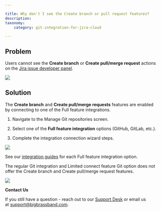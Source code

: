 ```yaml
---

title: Why don't I see the Create branch or pull request features?
description:
taxonomy:
    category: git-integration-for-jira-cloud

---
```

## Problem

Users cannot see the **Create branch** or **Create pull/merge request** actions on the [Jira issue developer panel](/wiki/spaces/GITCLOUD/pages/1923025809/Jira+Git+integration+development+panel).

![](https://bigbrassband.atlassian.net/wiki/download/attachments/421593107/createbranch-pullrequest.png?version=1&modificationDate=1586317455810&cacheVersion=1&api=v2)

## Solution

The **Create branch** and **Create pull/merge requests** features are enabled by connecting to one of the Full feature integrations.

1.  Navigate to the Manage Git repositories screen. 

2.  Select one of the **Full feature integration** options (GitHub, GitLab, etc.).

3.  Complete the integration connection wizard steps.


![](https://bigbrassband.atlassian.net/wiki/download/attachments/421593107/gitcloud-gitmgr-full-feature-sel.png?version=1&modificationDate=1638463123267&cacheVersion=1&api=v2)

See our [integration guides](/git-integration-for-jira-cloud/Integration-Guide) for each Full feature integration option.

The regular Git integration and Limited connect feature Git option does not offer the Create branch and Create pull/merge request features.

![](https://bigbrassband.atlassian.net/wiki/download/attachments/421593107/gitcloud-gitmgr-limited-connect-sel.png?version=1&modificationDate=1638463377572&cacheVersion=1&api=v2)

**Contact Us**

If you still have a question - reach out to our [Support Desk](https://bigbrassband.atlassian.net/servicedesk/customer/portals) or email us at [support@bigbrassband.com](mailto:support@bigbrassband.com).

